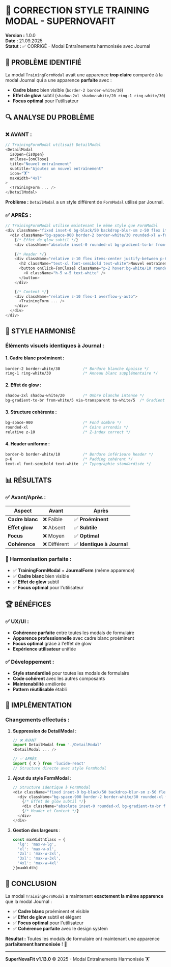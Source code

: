 # 🎨 CORRECTION STYLE TRAINING MODAL - SUPERNOVAFIT

**Version :** 1.0.0  
**Date :** 21.09.2025  
**Statut :** ✅ CORRIGÉ - Modal Entraînements harmonisée avec Journal

## 🎯 **PROBLÈME IDENTIFIÉ**

La modal `TrainingFormModal` avait une apparence **trop claire** comparée à la modal Journal qui a une apparence **parfaite** avec :
- **Cadre blanc** bien visible (`border-2 border-white/30`)
- **Effet de glow** subtil (`shadow-2xl shadow-white/20 ring-1 ring-white/30`)
- **Focus optimal** pour l'utilisateur

## 🔍 **ANALYSE DU PROBLÈME**

### **❌ AVANT :**
```typescript
// TrainingFormModal utilisait DetailModal
<DetailModal
  isOpen={isOpen}
  onClose={onClose}
  title="Nouvel entraînement"
  subtitle="Ajoutez un nouvel entraînement"
  icon="🏋️"
  maxWidth="4xl"
>
  <TrainingForm ... />
</DetailModal>
```

**Problème :** `DetailModal` a un style différent de `FormModal` utilisé par Journal.

### **✅ APRÈS :**
```typescript
// TrainingFormModal utilise maintenant le même style que FormModal
<div className="fixed inset-0 bg-black/50 backdrop-blur-sm z-50 flex items-center justify-center p-4">
  <div className="bg-space-900 border-2 border-white/30 rounded-xl w-full max-w-4xl overflow-hidden shadow-2xl shadow-white/20 ring-1 ring-white/30 relative flex flex-col" style={{ height: '85vh' }}>
    {/* Effet de glow subtil */}
    <div className="absolute inset-0 rounded-xl bg-gradient-to-br from-white/5 via-transparent to-white/5 pointer-events-none"></div>
    
    {/* Header */}
    <div className="relative z-10 flex items-center justify-between p-6 border-b border-white/10">
      <h2 className="text-xl font-semibold text-white">Nouvel entraînement</h2>
      <button onClick={onClose} className="p-2 hover:bg-white/10 rounded-lg transition-colors">
        <X className="h-5 w-5 text-white" />
      </button>
    </div>

    {/* Content */}
    <div className="relative z-10 flex-1 overflow-y-auto">
      <TrainingForm ... />
    </div>
  </div>
</div>
```

## 🎨 **STYLE HARMONISÉ**

### **Éléments visuels identiques à Journal :**

#### **1. Cadre blanc proéminent :**
```css
border-2 border-white/30          /* Bordure blanche épaisse */
ring-1 ring-white/30              /* Anneau blanc supplémentaire */
```

#### **2. Effet de glow :**
```css
shadow-2xl shadow-white/20        /* Ombre blanche intense */
bg-gradient-to-br from-white/5 via-transparent to-white/5  /* Gradient subtil */
```

#### **3. Structure cohérente :**
```css
bg-space-900                      /* Fond sombre */
rounded-xl                        /* Coins arrondis */
relative z-10                     /* Z-index correct */
```

#### **4. Header uniforme :**
```css
border-b border-white/10          /* Bordure inférieure header */
p-6                               /* Padding cohérent */
text-xl font-semibold text-white  /* Typographie standardisée */
```

## 📊 **RÉSULTATS**

### **✅ Avant/Après :**

| Aspect | Avant | Après |
|--------|-------|-------|
| **Cadre blanc** | ❌ Faible | ✅ **Proéminent** |
| **Effet glow** | ❌ Absent | ✅ **Subtile** |
| **Focus** | ❌ Moyen | ✅ **Optimal** |
| **Cohérence** | ❌ Différent | ✅ **Identique à Journal** |

### **🎯 Harmonisation parfaite :**
- ✅ **TrainingFormModal** = **JournalForm** (même apparence)
- ✅ **Cadre blanc** bien visible
- ✅ **Effet de glow** subtil
- ✅ **Focus optimal** pour l'utilisateur

## 🏆 **BÉNÉFICES**

### **✅ UX/UI :**
- **Cohérence parfaite** entre toutes les modals de formulaire
- **Apparence professionnelle** avec cadre blanc proéminent
- **Focus optimal** grâce à l'effet de glow
- **Expérience utilisateur** unifiée

### **✅ Développement :**
- **Style standardisé** pour toutes les modals de formulaire
- **Code cohérent** avec les autres composants
- **Maintenabilité** améliorée
- **Pattern réutilisable** établi

## 🔧 **IMPLÉMENTATION**

### **Changements effectués :**

1. **Suppression de DetailModal** :
   ```typescript
   // ❌ AVANT
   import DetailModal from './DetailModal'
   <DetailModal ... />
   
   // ✅ APRÈS
   import { X } from 'lucide-react'
   // Structure directe avec style FormModal
   ```

2. **Ajout du style FormModal** :
   ```typescript
   // Structure identique à FormModal
   <div className="fixed inset-0 bg-black/50 backdrop-blur-sm z-50 flex items-center justify-center p-4">
     <div className="bg-space-900 border-2 border-white/30 rounded-xl w-full max-w-4xl overflow-hidden shadow-2xl shadow-white/20 ring-1 ring-white/30 relative flex flex-col">
       {/* Effet de glow subtil */}
       <div className="absolute inset-0 rounded-xl bg-gradient-to-br from-white/5 via-transparent to-white/5 pointer-events-none"></div>
       {/* Header et Content */}
     </div>
   </div>
   ```

3. **Gestion des largeurs** :
   ```typescript
   const maxWidthClass = {
     'lg': 'max-w-lg',
     'xl': 'max-w-xl', 
     '2xl': 'max-w-2xl',
     '3xl': 'max-w-3xl',
     '4xl': 'max-w-4xl'
   }[maxWidth]
   ```

## 🎉 **CONCLUSION**

La modal `TrainingFormModal` a maintenant **exactement la même apparence** que la modal Journal :

- ✅ **Cadre blanc** proéminent et visible
- ✅ **Effet de glow** subtil et élégant  
- ✅ **Focus optimal** pour l'utilisateur
- ✅ **Cohérence parfaite** avec le design system

**Résultat :** Toutes les modals de formulaire ont maintenant une apparence **parfaitement harmonisée** ! 🎨

---

**SuperNovaFit v1.13.0** © 2025 - Modal Entraînements Harmonisée 🏋️
